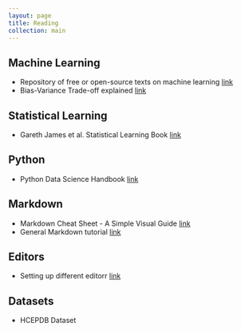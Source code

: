 ```yaml
---
layout: page
title: Reading
collection: main
---
```


## Machine Learning 
* Repository of free or open-source texts on machine learning <a href="https://github.com/josephmisiti/awesome-machine-learning/blob/master/books.md" target="_blank"> link</a>
* Bias-Variance Trade-off explained <a href="http://scott.fortmann-roe.com/docs/BiasVariance.html">link</a>

## Statistical Learning 
* Gareth James et al. Statistical Learning Book <a href="http://www-bcf.usc.edu/%7Egareth/ISL/" target="_blank"> link</a>    

## Python 
* Python Data Science Handbook <a href="https://jakevdp.github.io/PythonDataScienceHandbook/"> link </a>

## Markdown 
* Markdown Cheat Sheet - A Simple Visual Guide <a href="https://beegit.com/markdown-cheat-sheet"> link </a>
* General Markdown tutorial <a href="http://commonmark.org/help/tutorial/"> link </a>

## Editors
* Setting up different editorr <a href="http://swcarpentry.github.io/git-novice/02-setup/"> link </a>

## Datasets
* HCEPDB Dataset <a href="http://faculty.washington.edu/dacb/HCEPDB_moldata.zip"></a>
